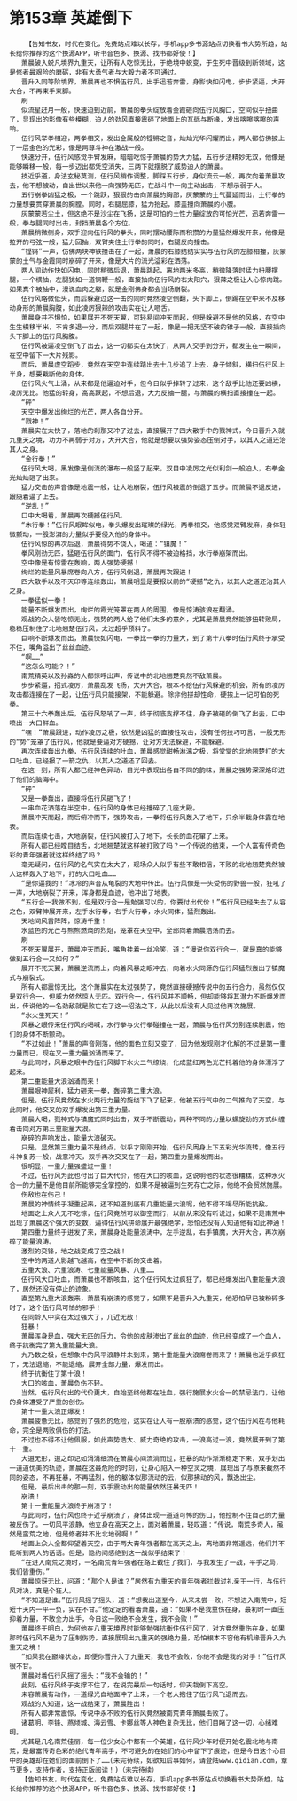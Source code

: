 # 第153章 英雄倒下
        【告知书友，时代在变化，免费站点难以长存，手机app多书源站点切换看书大势所趋，站长给你推荐的这个换源APP，听书音色多、换源、找书都好使！】
       萧晨破入蜕凡境界九重天，让所有人吃惊无比，于绝境中蜕变，于生死中晋级到新领域，这是修者最艰险的磨砺，非有大勇气者与大毅力者不可通过。
       晋升入同等阶境界，萧晨再也不惧伍行风，出手迅若奔雷，身影快如闪电，步步紧逼，大开大合，不再束手束脚。
       刷
       似流星赶月一般，快速迫到近前，萧晨的拳头绽放着金霞砸向伍行风胸口，空间似乎扭曲了，显现出的影像有些模糊，迫人的劲风直接震碎了地面上的瓦砾与断椽，发出喀嚓喀嚓的声响。
       伍行风举拳相迎，两拳相交，发出金属般的铿锵之音，灿灿光华闪耀而出，两人都仿佛披上了一层金色的光彩，像是两尊斗神在激战一般。
       快速分开，伍行风感觉手臂发麻，暗暗吃惊于萧晨的势大力猛，五行步法精妙无双，他像是能够瞬移一般，每一步迈出都凭空消失，三两下就摆脱了威势迫人的萧晨。
       技近乎道，身法玄秘莫测，伍行风稍作调整，脚踩五行步，身似流云一般，再次向着萧晨攻去，他不想被动，自出世以来他一向强势无匹，在战斗中一向主动出击，不想示弱于人。
       五行崩拳凶猛之极，一个跳跃，狠狠的击向萧晨的胸部，灰蒙蒙的土气蔓延而出，土行拳的力量想要贯穿萧晨的胸膛。同时，右腿屈膝，猛力抬起，膝盖撞向萧晨的小腹。
       灰蒙蒙若尘土，但这绝不是沙尘在飞扬，这是可怕的土性力量绽放的可怕光芒，迅若奔雷一般，拳与腿同时出击，封挡萧晨各个方位。
       萧晨稍微侧身，双手迎向伍行风的拳头，同时摆动腰际而积攒的力量猛然爆发开来，他像是拉开的弓弦一般，猛力回抽，双臂夹住土行拳的同时，右腿反向撞击。
       “铿锵”一声，仿佛两块神铁撞击在了一起，萧晨的右膝结结实实与伍行风的左膝相撞，灰蒙蒙的土气与金霞同时崩碎了开来，像是大片的流光溢彩在洒落。
       两人间动作快如闪电，同时稍微后退，萧晨跳起，离地两米多高，稍微降落时猛力扭腰摆腿，一个横抽，左腿犹如一道钢鞭一般，直接抽向伍行风的右太阳穴，狠辣之极让人心惊肉跳。如果真个被抽中，漫说血肉之躯，就是金刚佛身都会当场崩裂。
       伍行风略微低头，而后躲避过这一击的同时竟然凌空倒翻，头下脚上，倒踢在空中来不及移动身形的萧晨胸腹，如此凌厉狠辣的攻击实在让人咂舌。
       萧晨身并不惧怕，如果展开不死天翼，可轻易间冲天而起，但是躲避不是他的风格，在空中生生横移半米，不肯多退一分，而后双腿并在了一起，像是一把无坚不破的锥子一般，直接插向头下脚上的伍行风胸腹。
       伍行风被逼凌空倒飞了出去，这一切都实在太快了，从两人交手到分开，都发生在一瞬间，在空中留下一大片残影。
       而后，萧晨虚空蹈步，竟然在天空中连续踏出去十几步追了上去，身子倾斜，横扫伍行风上半身，想要截断他的身体。
       伍行风火气上涌，从来都是他逼迫对手，但今日似乎掉转了过来，这个敌手比他还要凶横，凌厉无比。他猛的转身，高高跃起，不想后退，大力反抽一腿，与萧晨的横扫直接撞在一起。
       “砰”
       天空中爆发出绚烂的光芒，两人各自分开。
       “戮神！”
       萧晨实在太快了，落地的刹那又冲了过去，直接展开了四大散手中的戮神式，今日晋升入就九重天之境，功力不再弱于对方，大开大合，他就是想要以强势姿态压倒对手，以其人之道还治其人之身。
       “金行拳！”
       伍行风大喝，黑发像是倒流的瀑布一般竖了起来，双目中凌厉之光似利剑一般迫人，右拳金光灿灿砸了出来。
       猛力交击的声音像是地震一般，让大地崩裂，伍行风被震的倒退了五步。而萧晨不退反进，跟随着逼了上去。
       “逆乱！”
       口中大喝着，萧晨再次硬撼伍行风。
       “木行拳！”伍行风眼眸似电，拳头爆发出璀璨的绿光，两拳相交，他感觉双臂发麻，身体轻微颤动，一股澎湃的力量似乎要侵入他的身体中。
       伍行风惊的再次后退，萧晨得势不饶人，喝道：“镇魔！”
       拳风刚劲无匹，猛砸伍行风的面门，伍行风不得不被迫格挡，水行拳崩架而出。
       空中像是有惊雷在轰响，两人强势硬撼！
       绚烂的能量风暴席卷向八方，伍行风倒退，萧晨再次跟进！
       四大散手以及不灭印等连续轰出，萧晨明显是要报以前的“硬撼”之仇，以其人之道还治其人之身。
       一拳猛似一拳！
       能量不断爆发而出，绚烂的霞光笼罩在两人的周围，像是惊涛骇浪在翻涌。
       观战的众人皆吃惊无比，强势的两人给了他们太多的意外，尤其是萧晨竟然能够扭转败局，稳稳压制住了北地翘楚伍行风，太过超乎预料了。
       巨响不断爆发而出，萧晨快如闪电，一拳比一拳的力量大，到了第十八拳时伍行风终于承受不住，嘴角溢出了丝丝血迹。
       “啊……”
       “这怎么可能？！”
       南荒精英以及孙淼的人都惊呼出声，传说中的北地翘楚竟然不敌萧晨。
       步步紧逼，招式凌厉，萧晨乱发飞扬，大开大合，根本不给伍行风躲避的机会，所有的凌厉攻击都连接在了一起，让伍行风只能接架，不能躲避。除非他拼却性命，硬挨上一记可怕的死拳。
       第三十六拳轰出后，伍行风怒吼了一声，终于彻底支撑不住，身子被砸的倒飞了出去，口中喷出一大口鲜血。
       “嘿！”萧晨跟进，动作凌厉之极，依然是凶猛的直接性攻击，没有任何技巧可言，一股无形的“势”笼罩了伍行风，他就是要逼对方硬撼，让对方无法躲避，不能躲避。
       再次连续轰出九拳，伍行风连续的吐血，萧晨感觉酣畅淋漓之极，将堂堂的北地翘楚打的大口吐血，已经报了一箭之仇，以其人之道还了回去。
       在这一刻，所有人都已经神色异动，目光中表现出各自不同的韵味，萧晨之强势深深烙印进了他们的脑海中。
       “砰”
       又是一拳轰出，直接将伍行风砸飞了！
       一串血花洒落在半空中，伍行风的身体已经撞碎了几座大殿。
       萧晨冲天而起，而后俯冲而下，强势攻击，一拳将伍行风轰入了地下，只余半截身体露在地表。
       而后连续七击，大地崩裂，伍行风被打入了地下，长长的血花窜了上来。
       所有人都已经瞠目结舌，北地翘楚就这样被打败了吗？一个传说的结束，一个人富有传奇色彩的青年强者就这样终结了吗？
       毫无疑问，伍行风的名气实在太大了，现场众人似乎有些不敢相信，不败的北地翘楚竟然被人这样轰入了地下，打的大口吐血……
       “是你逼我的！”冰冷的声音从龟裂的大地中传出。伍行风像是一头受伤的野兽一般，狂吼了一声，大地崩裂了开来，浑身都是血迹，他冲出了地表。
       “五行合一我做不到，但是双行合一是勉强可以的，你要付出代价！”伍行风已经失去了从容之色，双臂伸展开来，左手水行拳，右手火行拳，水火同体，猛烈轰出。
       天地间风雷阵阵，惊涛千重！
       水蓝色的光芒与熊熊燃烧的烈焰，笼罩在天空中，全部向着萧晨浩荡而去。
       刷
       不死天翼展开，萧晨冲天而起，嘴角挂着一丝冷笑，道：“漫说你双行合一，就是真的能够做到五行合一又如何？”
       展开不死天翼，萧晨逆流而上，向着风暴之眼冲去，向着水火同源的伍行风猛烈轰出了镇魔式与崩裂式。
       所有人都震惊无比，这个萧晨实在太过强势了，竟然直接硬撼传说中的五行合力，虽然仅仅是双行合一，但威力依然惊人无匹。双行合一，伍行风并不顺畅，但却能够将其潜力不断爆发而出，传说他的一名劲敌就是败亡在了这一招法之下，从此以后没有人见过他再次施展。
       “水火生死天！”
       风暴之眼传来伍行风的喝喊，水行拳与火行拳碰撞在一起，萧晨与伍行风分别连续剧震，他们的身体不断颤动。
       “不过如此！”萧晨的声音刚落，他的面色立刻又变了，因为他发现刚才化解的不过是第一重力量而已，现在又一重力量汹涌而来了。
       与此同时，风暴之眼中的伍行风脚下水火二气缭绕，化成蓝红两色光芒托着他的身体漂浮了起来。
       第二重能量大浪汹涌而来！
       萧晨眼神犀利，猛力砸来一拳，轰碎第二重大浪。
       但是，伍行风竟然在水火两行力量的旋绕下飞了起来，他被五行气中的二气推向了天空，与此同时，他交叉的双手爆发出第三重力量。
       萧晨大喝，戮神式与镇魔式同时出击，双手不断震动，两种不同的力量以螺旋劲的方式纠缠着击向对方第三重能量大浪。
       崩碎的声响发出，能量大浪破灭。
       只是，显然第三重力量不是终点，似乎才刚刚开始，伍行风周身上下五彩光华流转，像五行斗神复苏一般，战意冲天，双手再次交叉在了一起，第四重力量爆发而出。
       很明显，一重力量强盛过一重！
       不过，伍行风为此也付出了巨大代价，他在大口的咳血，这说明他的状态很糟糕，这种水火合一的力量不是他目前所能够完全掌控的，如果不是被逼到生死存亡之际，他绝不会贸然施展。
       伤敌也在伤己！
       萧晨的神情终于凝重起来，还不知道到底有几重能量大浪呢，他不得不竭尽所能抗敌。
       地面之上众人无不吃惊，伍行风竟然可以御空而行，以前从来没有听说过，如果不是南荒中出现了萧晨这个强大的变数，逼得伍行风拼命展开最强绝学，恐怕还没有人知道他有如此神通！
       第四重力量终于迸发了来，萧晨身处能量浪涛中，左手逆乱，右手镇魔，大开大合，再次崩碎了能量浪涛。
       激烈的交锋，地之战变成了空之战！
       空中的两道人影越飞越高，在空中不断的交击着。
       五重大浪、六重浪涛、七重能量风暴、八重……
       伍行风大口吐血，而萧晨也不断咳血，这个伍行风太过疯狂了，都已经爆发出八重能量大浪了，居然还没有停止的迹象。
       直至第九重大浪轰来，萧晨有崩溃的感觉了，如果不是晋升入九重天，他恐怕早已被粉碎多时了，这个伍行风可怕的邪乎！
       在同龄人中实在太过强大了，几近无敌！
       狂暴！
       萧晨浑身是血，强大无匹的压力，令他的皮肤渗出了丝丝的血迹，他已经变成了一个血人，终于抗衡完了第九重能量大浪。
       九乃数之极，但想象中的风平浪静并未到来，第十重能量大浪席卷而来了！萧晨也近乎疯狂了，无法退缩，不能退缩，展开全部力量，爆发而出。
       终于抗衡住了第十浪！
       大口的咳血，萧晨负伤不轻。
       当然，伍行风付出的代价更大，自始至终他都在吐血，强行施展水火合一的禁忌法门，让他的身体遭受了严重的创伤。
       第十一重大浪正爆发！
       萧晨疲惫无比，感觉到了强烈的危险，这实在让人有一股崩溃的感觉，这个伍行风在与他耗命，完全是两败俱伤的打法。
       不过也不得不让他佩服，如此声势浩大、威力奇绝的攻击，一浪高过一浪，竟然展开到了第十一重。
       大道无形，道之印记如涓涓细流在萧晨心间流淌而过，狂暴的动作渐渐稳定下来，双手划出一道道优美的轨迹，萧晨在这最危险的时刻，让身心陷入一种空灵之境，展现出了与原来截然不同的姿态，不再狂暴，不再猛烈，他的躯体似那流动的云，似那拂动的风，飘逸出尘。
       但是，最后出击的那一刻，双手震动出的能量依然狂暴无匹！
       崩溃！
       第十一重能量大浪终于崩溃了！
       与此同时，伍行风也终于近乎崩溃了，身体出现一道道可怖的伤口，他控制不住自己的力量被反伤了。一切风平浪静，他立身在高天之上，面对着萧晨，轻叹道：“传说，南荒多奇人，虽然是蛮荒之地，但是修者并不比北地弱啊！”
       地面上众人全都仰望着天空，由于两大青年强者都在高天之上，离地面非常遥远，他们并不能听到两人的话语。但是，隐约间感绝到这一战似乎结束了！
       “在进入南荒之境时，一名南荒青年强者在路上截住了我们，与我发生了一战，平手之局，我们皆重伤。”
       萧晨惊讶无比，问道：“那个人是谁？”居然有九重天的青年强者拦截过礼亲王一行，与伍行风对决，真是个狂人。
       “不知道是谁。”伍行风摇了摇头，道：“想我出道至今，从来未尝一败，不想进入南荒中，短短十天内一平一负，实在不甘。”他定定的看着萧晨，道：“如果不是我重伤在身，最初时一直压抑着力量，不敢全力出手，今日这一败绝不会发生，我不会败！”
       萧晨终于明白，为何他在八重天境界时能够勉强抗衡住伍行风了，对方竟然重伤在身，如果那时伍行风不是为了压制伤势，直接展现出九重天的强绝力量，恐怕根本不容他有机缘晋升入九重天之境！
       “如果我在巅峰状态，即便你晋升入了九重天，我也不会败，你绝不会是我的对手！”伍行风很不甘。
       萧晨对着伍行风摇了摇头：“我不会输的！”
       此刻，伍行风终于支撑不住了，在说完最后一句话时，仰天栽倒下高空。
       未容萧晨有动作，一道绿光自地面冲了上来，一个老人抱住了伍行风飞退而去。
       观战的人知道，这一战结束了，萧晨胜出！
       所有人都非常震惊，传说中永不败的伍行风竟然被南荒青年萧晨击败了。
       诸葛明、李锋、燕倾城、海云雪、卡娜丝等人神色复杂无比，他们目睹了这一切，心绪难明。
       尤其是几名南荒佳丽，每一位少女心中都有一个英雄，伍行风少年时便开始名震北地与南荒，是最富传奇色彩的绝代青年高手，不可避免的在她们的心中留下了痕迹，但是今日这个心目中的英雄却在她们的面前倒下了……(未完待续，如欲知后事如何，请登陆www.qidian.com，章节更多，支持作者，支持正版阅读！)（未完待续）
       【告知书友，时代在变化，免费站点难以长存，手机app多书源站点切换看书大势所趋，站长给你推荐的这个换源APP，听书音色多、换源、找书都好使！】